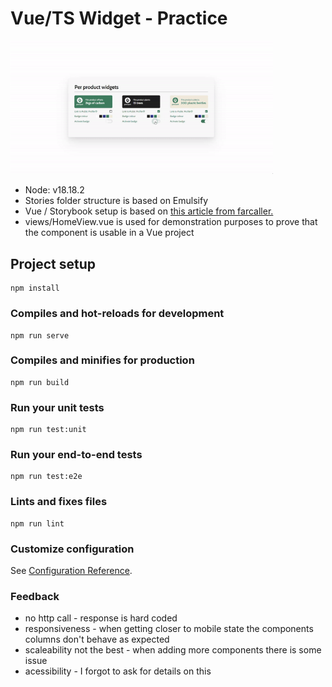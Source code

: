 # Vue/TS Widget - Practice

<img width="420px" src="./preview.gif" />

 - Node: v18.18.2              
 - Stories folder structure is based on Emulsify    
 - Vue / Storybook setup is based on [this article from farcaller.](https://farcaller.medium.com/vue-storybook-typescript-starting-a-new-project-with-best-practices-in-mind-3fc7b3ceae4e)    
 - views/HomeView.vue is used for demonstration purposes to prove that the component is usable in a Vue project    


## Project setup
```
npm install
```

### Compiles and hot-reloads for development
```
npm run serve
```

### Compiles and minifies for production
```
npm run build
```

### Run your unit tests
```
npm run test:unit
```

### Run your end-to-end tests
```
npm run test:e2e
```

### Lints and fixes files
```
npm run lint
```

### Customize configuration
See [Configuration Reference](https://cli.vuejs.org/config/).


### Feedback
 - no http call - response is hard coded
 - responsiveness - when getting closer to mobile state the components columns don't behave as expected
 - scaleability not the best - when adding more components there is some issue
 - acessibility - I forgot to ask for details on this

